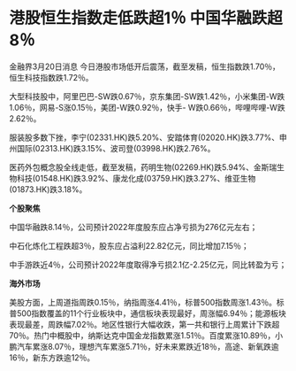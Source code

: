 # 港股恒生指数走低跌超1％ 中国华融跌超8％

金融界3月20日消息 今日港股市场低开后震荡，截至发稿，恒生指数跌1.70％，恒生科技指数跌1.72％。

大型科技股中，阿里巴巴-SW跌0.67％，京东集团-SW跌1.42％，小米集团-W跌1.06％，网易-S涨0.15％，美团-W跌0.92％，快手-
W跌0.66％，哔哩哔哩-W跌2.62％。

服装股多数下挫，李宁(02331.HK)跌5.20%、安踏体育(02020.HK)跌3.77%、申州国际(02313.HK)跌3.15%、波司登(03998.HK)跌2.76%。

医药外包概念股全线走低，截至发稿，药明生物(02269.HK)跌5.94%、金斯瑞生物科技(01548.HK)跌3.92%、康龙化成(03759.HK)跌3.27%、维亚生物(01873.HK)跌3.18%。

**个股聚焦**

中国华融跌8.14％，公司预计2022年度股东应占净亏损为276亿元左右；

中石化炼化工程跌超3％，股东应占溢利22.82亿元，同比增加7.15％；

中手游跌近4％，公司预计2022年度取得净亏损2.1亿-2.25亿元，同比转盈为亏；

**海外市场**

美股方面，上周道指周跌0.15％，纳指周涨4.41％，标普500指数周涨1.43％。标普500指数覆盖的11个行业板块中，通信板块表现最好，周涨幅6.94％；能源板块表现最差，周跌幅7.02％。地区性银行大幅收跌，第一共和银行上周累计下跌超70％。热门中概股中，纳斯达克中国金龙指数累涨1.51％。百度累涨10.89％，小鹏汽车累涨8.07％，理想汽车累涨5.71％，好未来累跌近18％，高途、新氧跌逾16％，新东方跌逾12％。

